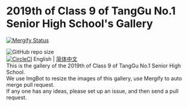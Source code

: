 # 2019th of Class 9 of TangGu No.1 Senior High School's Gallery
[![Mergify Status][mergify-status]][mergify]

[mergify]: https://mergify.io
[mergify-status]: https://img.shields.io/endpoint.svg?url=https://gh.mergify.io/badges/TGYZ-1909/TGYZ1909-GALLERY&style=for-the-badge
![GitHub repo size](https://img.shields.io/github/repo-size/TGYZ-1909/TGYZ1909-GALLERY?style=for-the-badge)  
[![CircleCI](https://circleci.com/gh/TGYZ-1909/TGYZ1909-GALLERY.svg?style=svg)](https://circleci.com/gh/TGYZ-1909/TGYZ1909-GALLERY)
English | [简体中文](https://github.com/TGYZ-1909/TGYZ1909-GALLERY/blob/master/README-ZH.md)  
This is the gallery of the 2019th of Class 9 of TangGu No.1 Senior High School.  
We use ImgBot to resize the images of this gallery, use Mergify to auto merge pull request.  
If any one has any ideas, please set up an issue, and then send a pull request.
